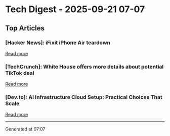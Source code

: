 # Tech Digest - 2025-09-21 07-07

## Top Articles

### [Hacker News]: iFixit iPhone Air teardown
[Read more](https://www.ifixit.com/News/113171/iphone-air-teardown)

### [TechCrunch]: White House offers more details about potential TikTok deal
[Read more](https://techcrunch.com/2025/09/20/white-house-offers-more-details-about-potential-tiktok-deal/)

### [Dev.to]: AI Infrastructure Cloud Setup: Practical Choices That Scale
[Read more](https://dev.to/alifar/ai-infrastructure-cloud-setup-practical-choices-that-scale-2jj7)


---
Generated at 07:07
